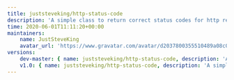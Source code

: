 ```yaml
---
title: juststeveking/http-status-code
description: 'A simple class to return correct status codes for http responses'
time: 2020-06-01T11:11:20+00:00
maintainers:
    name: JustSteveKing
    avatar_url: 'https://www.gravatar.com/avatar/d2037800355510489a08c0057fec3e7e?d=identicon'
versions:
    dev-master: { name: juststeveking/http-status-code, description: 'A simple class to return correct status codes for http responses', keywords: {  }, homepage: '', version: dev-master, version_normalized: dev-master, license: [MIT], authors: [{ name: 'Steve McDougall', email: juststevemcd@gmail.com, homepage: 'https://www.juststeveking.uk' }], source: { type: git, url: 'https://github.com/JustSteveKing/http-status-code.git', reference: 2ab9fafabd860255fc61c0005f2c85f76b117aeb }, dist: { type: zip, url: 'https://api.github.com/repos/JustSteveKing/http-status-code/zipball/2ab9fafabd860255fc61c0005f2c85f76b117aeb', reference: 2ab9fafabd860255fc61c0005f2c85f76b117aeb, shasum: '' }, type: library, support: { source: 'https://github.com/JustSteveKing/http-status-code/tree/v1.0', issues: 'https://github.com/JustSteveKing/http-status-code/issues' }, time: '2020-06-01T08:09:29+00:00', autoload: { psr-4: { JustSteveKing\StatusCode\: src/ } }, default-branch: true, require: { php: ^7.4 }, require-dev: { phpunit/phpunit: ^9.1, squizlabs/php_codesniffer: ^3.5, thecodingmachine/phpstan-safe-rule: ^1.0, vimeo/psalm: ^3.11 } }
    v1.0: { name: juststeveking/http-status-code, description: 'A simple class to return correct status codes for http responses', keywords: {  }, homepage: '', version: v1.0, version_normalized: 1.0.0.0, license: [MIT], authors: [{ name: 'Steve McDougall', email: juststevemcd@gmail.com, homepage: 'https://www.juststeveking.uk' }], source: { type: git, url: 'https://github.com/JustSteveKing/http-status-code.git', reference: 2ab9fafabd860255fc61c0005f2c85f76b117aeb }, dist: { type: zip, url: 'https://api.github.com/repos/JustSteveKing/http-status-code/zipball/2ab9fafabd860255fc61c0005f2c85f76b117aeb', reference: 2ab9fafabd860255fc61c0005f2c85f76b117aeb, shasum: '' }, type: library, support: { source: 'https://github.com/JustSteveKing/http-status-code/tree/v1.0', issues: 'https://github.com/JustSteveKing/http-status-code/issues' }, time: '2020-06-01T08:09:29+00:00', autoload: { psr-4: { JustSteveKing\StatusCode\: src/ } }, require: { php: ^7.4 }, require-dev: { phpunit/phpunit: ^9.1, squizlabs/php_codesniffer: ^3.5, thecodingmachine/phpstan-safe-rule: ^1.0, vimeo/psalm: ^3.11 } }
---
```

